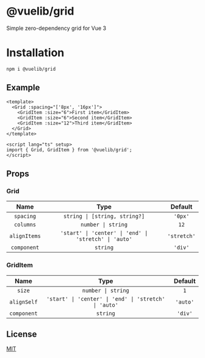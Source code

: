 # @vuelib/grid

Simple zero-dependency grid for Vue 3

# Installation

```
npm i @vuelib/grid
```

## Example

```vue
<template>
  <Grid :spacing="['8px', '16px']">
    <GridItem :size="6">First item</GridItem>
    <GridItem :size="6">Second item</GridItem>
    <GridItem :size="12">Third item</GridItem>
  </Grid>
</template>

<script lang="ts" setup>
import { Grid, GridItem } from '@vuelib/grid';
</script>
```

## Props

### Grid

|     Name     |                         Type                          |   Default   |
|:------------:|:-----------------------------------------------------:|:-----------:|
|  `spacing`   |             `string \| [string, string?]`             |   `'0px'`   |
|  `columns`   |                  `number \| string`                   |    `12`     |
| `alignItems` | `'start' \| 'center' \| 'end' \| 'stretch' \| 'auto'` | `'stretch'` |
| `component`  |                       `string`                        |   `'div'`   |

### GridItem

|    Name     |                         Type                          | Default  |
|:-----------:|:-----------------------------------------------------:|:--------:|
|   `size`    |                  `number \| string`                   |   `1`    |
| `alignSelf` | `'start' \| 'center' \| 'end' \| 'stretch' \| 'auto'` | `'auto'` |
| `component` |                       `string`                        | `'div'`  |

## License

[MIT](LICENSE)
